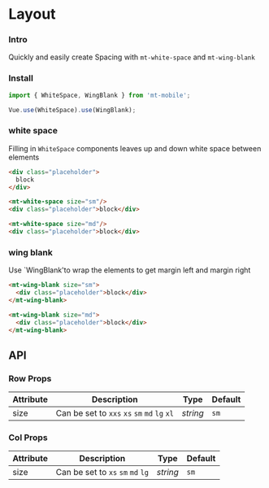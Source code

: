 # Layout

### Intro

Quickly and easily create Spacing with `mt-white-space` and `mt-wing-blank`

### Install

``` javascript
import { WhiteSpace, WingBlank } from 'mt-mobile';

Vue.use(WhiteSpace).use(WingBlank);
```

### white space

Filling in `WhiteSpace` components leaves up and down white space between elements

```html
<div class="placeholder">
  block
</div>

<mt-white-space size="sm"/>
<div class="placeholder">block</div>

<mt-white-space size="md"/>
<div class="placeholder">block</div>
```

### wing blank

Use `WingBlank'to wrap the elements to get margin left and margin right
```html
<mt-wing-blank size="sm">
  <div class="placeholder">block</div>
</mt-wing-blank>

<mt-wing-blank size="md">
  <div class="placeholder">block</div>
</mt-wing-blank>
```

## API

### Row Props

| Attribute | Description | Type | Default |
|------|------|------|------|
| size | Can be set to `xxs` `xs` `sm` `md` `lg` `xl` | *string* | `sm` |

### Col Props

| Attribute | Description | Type | Default |
|------|------|------|------|
| size | Can be set to `xs` `sm` `md` `lg` | *string* | `sm` |
